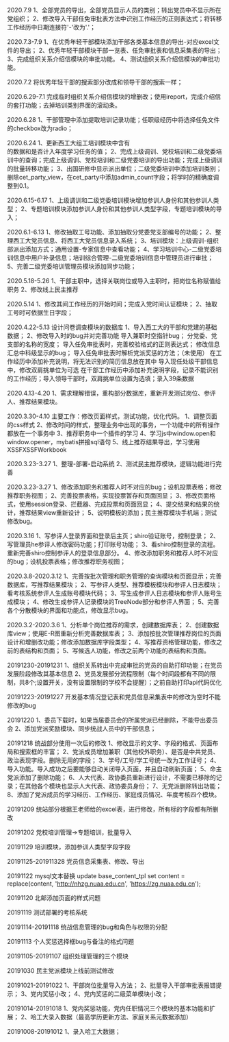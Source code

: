 
2020.7.9
1、全部党员的导出，全部党员显示人员的类别；转出党员中不显示所在党组织；
2、修改导入干部任免审批表方法中识别工作经历的正则表达式；将转移工作经历中日期连接符'-'改为'.'；

2020.7.3-7.9
1、在优秀年轻干部模块添加干部各类基本信息的导出-对应excel文件的导出；
2、优秀年轻干部模块干部一览表、任免审批表和信息采集表的导出；
3、完成组织关系介绍信模块的审批功能。
4、测试组织关系介绍信模块的审批功能。

2020.7.2
将优秀年轻干部的搜索部分改成和领导干部的搜索一样；

2020.6.29-7.1
完成临时组织关系介绍信模块的增删改；使用ireport，完成介绍信的套打功能；去掉培训类别界面的滚动条。

2020.6.28
1、干部管理中添加提取培训记录功能；任职级经历中将选择任免文件的checkbox改为radio；

2020.6.24
1、更新西工大组工培训模块中含有<br/>的数据和是否计入年度学习任务的值；
2、完成上级调训、党校培训和二级党委培训中的查询；完成上级调训、党校培训和二级党委培训的导出功能；完成上级调训的批量转移功能；
3、出国研修中显示派出单位；二级党委培训中添加培训类别；删除cet_party_view，在cet_party中添加admin_count字段；将学时的精确度调整到0.1。

2020.6.15-6.17
1、上级调训和二级党委培训模块增加参训人身份和其他参训人类型；
2、专题培训模块添加参训人身份和其他参训人类型字段，专题培训模块的导入；

2020.6.1-6.13
1、修改抽取工号功能、添加抽取分党委党支部编号的功能；
2、整理西工大党员信息、将西工大党员信息录入系统；
3、培训模块：上级调训-组织部派出添加方式；通用设置-专家信息中查看功能；
4、学习培训中心-二级党委培训信息中用户补录信息；培训综合管理-二级党委培训信息中管理员进行审批；
5、完善二级党委培训管理员模块添加同步功能；

2020.5.18-5.26
1、干部主职中，选择关联岗位或导入主职时，把岗位名称赋值给职务
2、修改线上民主推荐

2020.5.14
1、修改其间工作经历的开始时间；完成入党时间认证模块；
2、抽取工号时可依据生日字段；

2020.4.22-5.13
设计问卷调查模块的数据库
1、导入西工大的干部和党建的基础数据；
2、修改导入时的bug并对完善功能
导入兼职时空指针bug；
分党委、党支部的名称的宽度；
导入任免审批表时，完善校验格式的正则表达式；
修改信息汇总中科级显示的bug；
导入任免审批表时解析党派奖惩的方法；（未使用）
在工作经历中添加补充说明，将无法识别的简历信息放在其中
导入现任处级干部信息中，修改双肩挑单位为可选
在干部工作经历中添加补充说明字段，记录不能识别的工作经历；导入领导干部时，双肩挑单位设置为选填；录入39条数据


2020.4.13-4.20
1、需求理解错误，重构部分数据库，重新开发测试岗位、参评人、推荐结果模块。

2020.3.30-4.10
主要工作：修改页面样式，测试功能，优化代码。
1、调整页面的css样式
2、修改时间的样式，整理业务中出现的事务，一个功能中的所有操作都放在一个事务中
3、推荐职务中一个插件的学习
4、学习js中window.open和window.opener，mybatis拼接sql语句
5、线上推荐结果导出，学习使用XSSFXSSFWorkbook


2020.3.23-3.27
1、整理-部署-启动系统
2、测试民主推荐模块，逻辑功能进行完善

2020.3.23-3.27
1、修改添加职务和推荐人时不对应的bug；设机投票表格；修改推荐职务视图；
2、完善投票表格，实现投票暂存和页面回显；
3、修改页面格式，使用session登录、拦截器、完成投票和页面回显；
4、提交结果和结果的统计，推荐结果view重新设计；
5、说明模板的添加；民主推荐模块手机端；测试修改bug。

2020.3.16
1、写参评人登录界面和登录后主页；shiro验证账号，控制登录；
2、写管理员he参评人修改密码功能；打印账号功能；
3、看shiro控制登录的流程。重新完善shiro控制参评人的登录信息部分。
4、修改添加职务和推荐人时不对应的bug；设机投票表格；修改推荐职务视图；

2020.3.8-2020.3.12
1、完善按批次管理和职务管理的查询模块和页面显示；完善数据库，写推荐结果模块；
2、写参评人类型、推荐模板模块和参评人日志模块；看考核系统参评人生成账号模块代码；
3、写生成参评人日志模块和参评人账号生成模块；
4、修改生成参评人记录模块的TreeNode部分和参评人界面；
5、完善各个分散模块的界面和功能点，修改显示bug。

2020.3.2-2020.3.6
1、分析单个岗位推荐的需求，创建数据库表；
2、创建数据库view；使用E-R图重新分析完善数据库表；
3、添加按批次管理推荐岗位的页面设计和增删改功能；修改添加数据库字段类型；
4、写推荐资格管理功能，修改之前的表结构和页面；
5、写候选人功能，修改之前两个功能的表结构和页面。

20191230-20191231
1、组织关系转出中完成审批的党员的自助打印功能；在党员发展阶段修改其基本信息
2、党员发展部分流程限制（每个时间段都有不同的限制，共8个;设置开关，没有设置限制的学校不会提醒）；之前自助打印api代码优化

20191223-20191227
开发基本情况登记表和党员信息采集表中的修改为空时不能修改的bug

20191220
1、委员下载时，如果当届委员会的所属党派已经删除，不能导出委员会
2、添加党派奖励模块、同步统战人员中的干部信息；

20191218
统战部分使用一次后的修改
1、修改显示的文字、字段的格式、页面布局和搜索框的丰富；
2、党派成员增加兼职（其他校外职务）、是否是中共党员、政治表现字段。删除无用的字段；
3、学号/工号/学工号统一改为工作证号；
4、导入功能。导入成功之后要能够自动关闭导入页面，并且自动刷新页面；
5、命主党派添加了删除功能；
6、人大代表、政协委员重新进行设计，不需要已移除的记录；在其他各个模块也显示人大代表、政协委员身份；
7、无党派删除转出功能；
8、添加了党派成员的学习经历、工作经历、家庭成员情况、年度考核四个模块。

20191209
统站部分根据王老师给的excel表，进行修改，所有标的字段都有所删改

20191202
党校培训管理->专题培训，批量导入

20191129
培训模块，添加参训人类型字段字段

20191125-201911328
党员信息采集表、修改、导出

20191122
mysql文本替换
update base_content_tpl set content = replace(content, 'http://nhzg.nuaa.edu.cn', 'https://zg.nuaa.edu.cn');

20191120
北邮添加页面的样式问题

20191119
测试部署的考核系统

20191114-20191118
统战信息管理的bug和角色与权限的分配

20191113
个人奖惩选择框bug与备注的格式问题

20191105-20191107
组织处理管理的三个模块

20191030
民主党派模块上线前测试修改

20191021-20191022
1、干部岗位批量导入方法；
2、批量导入干部审批表报错提示；
3、党内奖惩小改；
4、党内奖惩的二级菜单模块小改；

20191014-20191018
1、党内奖惩功能，党内任职情况三个模块的基本功能和扩展；
2、哈工大录入数据（最高学历更新方法、家庭关系元数据添加）

20191008-20191012
1、录入哈工大数据；

